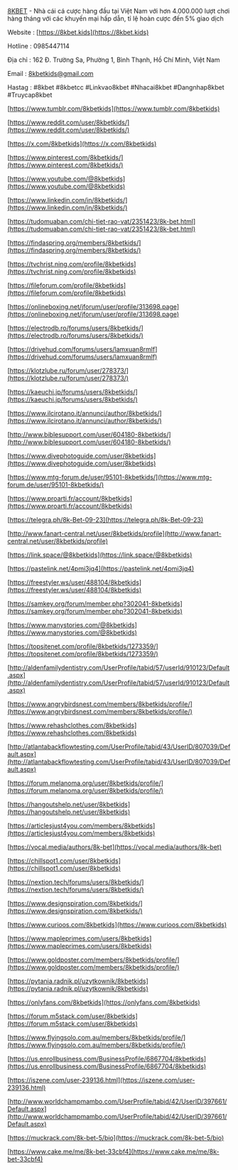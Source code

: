[8KBET](https://8kbet.kids) \- Nhà cái cá cược hàng đầu tại Việt Nam với hơn 4.000.000 lượt chơi hàng tháng với các khuyến mại hấp dẫn, tỉ lệ hoàn cược đến 5% giao dịch

Website : [https://8kbet.kids](https://8kbet.kids)

Hotline : 0985447114

Địa chỉ : 162 Đ. Trường Sa, Phường 1, Bình Thạnh, Hồ Chí Minh, Việt Nam

Email : 8kbetkids@gmail.com

Hastag : #8kbet #8kbetcc #Linkvao8kbet #Nhacai8kbet #Dangnhap8kbet #Truycap8kbet

[https://www.tumblr.com/8kbetkids](https://www.tumblr.com/8kbetkids)

[https://www.reddit.com/user/8kbetkids/](https://www.reddit.com/user/8kbetkids/)

[https://x.com/8kbetkids](https://x.com/8kbetkids)

[https://www.pinterest.com/8kbetkids/](https://www.pinterest.com/8kbetkids/)

[https://www.youtube.com/@8kbetkids](https://www.youtube.com/@8kbetkids)

[https://www.linkedin.com/in/8kbetkids/](https://www.linkedin.com/in/8kbetkids/)

[https://tudomuaban.com/chi-tiet-rao-vat/2351423/8k-bet.html](https://tudomuaban.com/chi-tiet-rao-vat/2351423/8k-bet.html)

[https://findaspring.org/members/8kbetkids/](https://findaspring.org/members/8kbetkids/)

[https://tvchrist.ning.com/profile/8kbetkids](https://tvchrist.ning.com/profile/8kbetkids)

[https://fileforum.com/profile/8kbetkids](https://fileforum.com/profile/8kbetkids)

[https://onlineboxing.net/jforum/user/profile/313698.page](https://onlineboxing.net/jforum/user/profile/313698.page)

[https://electrodb.ro/forums/users/8kbetkids/](https://electrodb.ro/forums/users/8kbetkids/)

[https://drivehud.com/forums/users/lamxuan8rmlf](https://drivehud.com/forums/users/lamxuan8rmlf)

[https://klotzlube.ru/forum/user/278373/](https://klotzlube.ru/forum/user/278373/)

[https://kaeuchi.jp/forums/users/8kbetkids/](https://kaeuchi.jp/forums/users/8kbetkids/)

[https://www.ilcirotano.it/annunci/author/8kbetkids/](https://www.ilcirotano.it/annunci/author/8kbetkids/)

[http://www.biblesupport.com/user/604180-8kbetkids/](http://www.biblesupport.com/user/604180-8kbetkids/)

[https://www.divephotoguide.com/user/8kbetkids](https://www.divephotoguide.com/user/8kbetkids)

[https://www.mtg-forum.de/user/95101-8kbetkids/](https://www.mtg-forum.de/user/95101-8kbetkids/)

[https://www.proarti.fr/account/8kbetkids](https://www.proarti.fr/account/8kbetkids)

[https://telegra.ph/8k-Bet-09-23](https://telegra.ph/8k-Bet-09-23)

[http://www.fanart-central.net/user/8kbetkids/profile](http://www.fanart-central.net/user/8kbetkids/profile)

[https://link.space/@8kbetkids](https://link.space/@8kbetkids)

[https://pastelink.net/4pmi3jq4](https://pastelink.net/4pmi3jq4)

[https://freestyler.ws/user/488104/8kbetkids](https://freestyler.ws/user/488104/8kbetkids)

[https://samkey.org/forum/member.php?302041-8kbetkids](https://samkey.org/forum/member.php?302041-8kbetkids)

[https://www.manystories.com/@8kbetkids](https://www.manystories.com/@8kbetkids)

[https://topsitenet.com/profile/8kbetkids/1273359/](https://topsitenet.com/profile/8kbetkids/1273359/)

[http://aldenfamilydentistry.com/UserProfile/tabid/57/userId/910123/Default.aspx](http://aldenfamilydentistry.com/UserProfile/tabid/57/userId/910123/Default.aspx)

[https://www.angrybirdsnest.com/members/8kbetkids/profile/](https://www.angrybirdsnest.com/members/8kbetkids/profile/)

[https://www.rehashclothes.com/8kbetkids](https://www.rehashclothes.com/8kbetkids)

[http://atlantabackflowtesting.com/UserProfile/tabid/43/UserID/807039/Default.aspx](http://atlantabackflowtesting.com/UserProfile/tabid/43/UserID/807039/Default.aspx)

[https://forum.melanoma.org/user/8kbetkids/profile/](https://forum.melanoma.org/user/8kbetkids/profile/)

[https://hangoutshelp.net/user/8kbetkids](https://hangoutshelp.net/user/8kbetkids)

[https://articlesjust4you.com/members/8kbetkids](https://articlesjust4you.com/members/8kbetkids)

[https://vocal.media/authors/8k-bet](https://vocal.media/authors/8k-bet)

[https://chillspot1.com/user/8kbetkids](https://chillspot1.com/user/8kbetkids)

[https://nextion.tech/forums/users/8kbetkids/](https://nextion.tech/forums/users/8kbetkids/)

[https://www.designspiration.com/8kbetkids/](https://www.designspiration.com/8kbetkids/)

[https://www.curioos.com/8kbetkids](https://www.curioos.com/8kbetkids)

[https://www.mapleprimes.com/users/8kbetkids](https://www.mapleprimes.com/users/8kbetkids)

[https://www.goldposter.com/members/8kbetkids/profile/](https://www.goldposter.com/members/8kbetkids/profile/)

[https://pytania.radnik.pl/uzytkownik/8kbetkids](https://pytania.radnik.pl/uzytkownik/8kbetkids)

[https://onlyfans.com/8kbetkids](https://onlyfans.com/8kbetkids)

[https://forum.m5stack.com/user/8kbetkids](https://forum.m5stack.com/user/8kbetkids)

[https://www.flyingsolo.com.au/members/8kbetkids/profile/](https://www.flyingsolo.com.au/members/8kbetkids/profile/)

[https://us.enrollbusiness.com/BusinessProfile/6867704/8kbetkids](https://us.enrollbusiness.com/BusinessProfile/6867704/8kbetkids)

[https://iszene.com/user-239136.html](https://iszene.com/user-239136.html)

[http://www.worldchampmambo.com/UserProfile/tabid/42/UserID/397661/Default.aspx](http://www.worldchampmambo.com/UserProfile/tabid/42/UserID/397661/Default.aspx)

[https://muckrack.com/8k-bet-5/bio](https://muckrack.com/8k-bet-5/bio)

[https://www.cake.me/me/8k-bet-33cbf4](https://www.cake.me/me/8k-bet-33cbf4)


